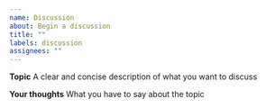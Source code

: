 ```yaml
---
name: Discussion
about: Begin a discussion
title: ""
labels: discussion
assignees: ""
---
```


**Topic**
A clear and concise description of what you want to discuss

**Your thoughts**
What you have to say about the topic
